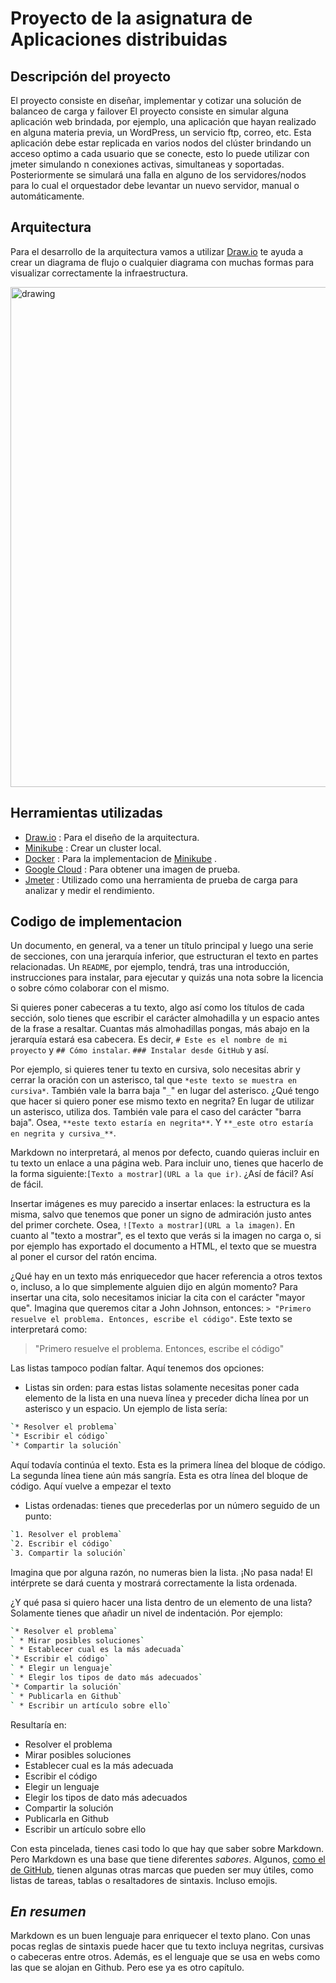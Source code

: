 # Proyecto de la asignatura de Aplicaciones distribuidas
## Descripción del proyecto
El proyecto consiste en diseñar, implementar y cotizar una solución de balanceo de carga y
failover
El proyecto consiste en simular alguna aplicación web brindada, por ejemplo, una aplicación que
hayan realizado en alguna materia previa, un WordPress, un servicio ftp, correo, etc. Esta
aplicación debe estar replicada en varios nodos del clúster brindando un acceso optimo a cada
usuario que se conecte, esto lo puede utilizar con jmeter simulando n conexiones activas,
simultaneas y soportadas.
Posteriormente se simulará una falla en alguno de los servidores/nodos para lo cual el orquestador
debe levantar un nuevo servidor, manual o automáticamente.


## Arquitectura 
Para el desarrollo de la arquitectura vamos a utilizar [Draw.io](https://app.diagrams.net/) te ayuda a crear un diagrama de
flujo o cualquier diagrama con muchas formas para visualizar correctamente la infraestructura.

<img src="https://i.ibb.co/kxCP68F/Arquitectura-drawio-3.png" alt="drawing" width="800"/>

## Herramientas utilizadas
-  [Draw.io](https://app.diagrams.net/) : Para el diseño de la arquitectura.
-  [Minikube](https://minikube.sigs.k8s.io/docs/start/) : Crear un cluster local.
-  [Docker](https://www.docker.com/) : Para la implementacion de [Minikube](https://minikube.sigs.k8s.io/docs/start/) .
-  [Google Cloud](https://console.cloud.google.com/gcr/images/google-samples/GLOBAL/hello-app) : Para obtener una imagen de prueba.
-  [Jmeter](https://jmeter.apache.org//) : Utilizado como una herramienta de prueba de carga para analizar y medir el rendimiento.

## Codigo de implementacion


Un documento, en general, va a tener un título principal y luego una serie de
secciones, con una jerarquía inferior, que estructuran el texto en partes
relacionadas. Un `README`, por ejemplo, tendrá, tras una introducción,
instrucciones para instalar, para ejecutar y quizás una nota sobre la licencia
o sobre cómo colaborar con el mismo.

Si quieres poner cabeceras a tu texto, algo así como los títulos de cada
sección, solo tienes que escribir el carácter almohadilla y un espacio antes
de la frase a resaltar. Cuantas más almohadillas pongas, más abajo en la
jerarquía estará esa cabecera. Es decir, `# Este es el nombre de mi proyecto`
y `## Cómo instalar`. `### Instalar desde GitHub` y así.

Por ejemplo, si quieres tener tu texto en cursiva, solo necesitas abrir y
cerrar la oración con un asterisco, tal que `*este texto se muestra en
cursiva*`. También vale la barra baja "`_`" en lugar del asterisco. ¿Qué tengo
que hacer si quiero poner ese mismo texto en negrita? En lugar de utilizar un
asterisco, utiliza dos. También vale para el caso del carácter "barra baja".
Osea, `**este texto estaría en negrita**`. Y `**_este otro estaría en negrita y
cursiva_**`.

Markdown no interpretará, al menos por defecto, cuando quieras incluir
en tu texto un enlace a una página web. Para incluir uno, tienes que hacerlo
de la forma siguiente:`[Texto a mostrar](URL a la que ir)`. ¿Así de fácil? Así
de fácil.

Insertar imágenes es muy parecido a insertar enlaces: la estructura es
la misma, salvo que tenemos que poner un signo de admiración justo antes
del primer corchete. Osea, `![Texto a mostrar](URL a la imagen)`. En cuanto
al "texto a mostrar", es el texto que verás si la imagen no carga o, si por
ejemplo has exportado el documento a HTML, el texto que se muestra
al poner el cursor del ratón encima.

¿Qué hay en un texto más enriquecedor que hacer referencia a otros textos
o, incluso, a lo que simplemente alguien dijo en algún momento? Para insertar
una cita, solo necesitamos iniciar la cita con el carácter "mayor que". Imagina
que queremos citar a John Johnson, entonces: `> "Primero resuelve el problema.
Entonces, escribe el código"`. Este texto se interpretará como:

> "Primero resuelve el problema. Entonces, escribe el código"

Las listas tampoco podían faltar. Aquí tenemos dos opciones:
* Listas sin orden: para estas listas solamente necesitas poner cada elemento
de la lista en una nueva línea y preceder dicha línea por un asterisco y
un espacio. Un ejemplo de lista sería:
```bash
`* Resolver el problema`
`* Escribir el código`
`* Compartir la solución`
```

Aquí todavía continúa el texto.
  Esta es la primera línea del bloque de código.
     La segunda línea tiene aún más sangría.
  Esta es otra línea del bloque de código.
Aquí vuelve a empezar el texto

* Listas ordenadas: tienes que precederlas por un número seguido de un punto:
```bash
`1. Resolver el problema`
`2. Escribir el código`
`3. Compartir la solución`
```
Imagina que por alguna razón, no numeras bien la lista. ¡No pasa nada! El
intérprete se dará cuenta y mostrará correctamente la lista ordenada.

¿Y qué pasa si quiero hacer una lista dentro de un elemento de una lista?
Solamente tienes que añadir un nivel de indentación. Por ejemplo:

```bash
`* Resolver el problema`
` * Mirar posibles soluciones`
` * Establecer cual es la más adecuada`
`* Escribir el código`
` * Elegir un lenguaje`
` * Elegir los tipos de dato más adecuados`
`* Compartir la solución`
` * Publicarla en Github`
` * Escribir un artículo sobre ello`
```

Resultaría en:
* Resolver el problema
 * Mirar posibles soluciones
 * Establecer cual es la más adecuada
* Escribir el código
 * Elegir un lenguaje
 * Elegir los tipos de dato más adecuados
* Compartir la solución
 * Publicarla en Github
 * Escribir un artículo sobre ello

Con esta pincelada, tienes casi todo lo que hay que saber sobre Markdown.
Pero Markdown es una base que tiene diferentes *sabores*. Algunos, 
[como el de GitHub](https://guides.github.com/features/mastering-markdown/),
tienen algunas otras marcas que pueden ser muy útiles, como listas de
tareas, tablas o resaltadores de sintaxis. Incluso emojis.

## *En resumen*

Markdown es un buen lenguaje para enriquecer el texto plano. Con
unas pocas reglas de sintaxis puede hacer que tu texto incluya
negritas, cursivas o cabeceras entre otros. Además, es el lenguaje que
se usa en webs como las que se alojan en Github. Pero ese ya es otro capítulo.
